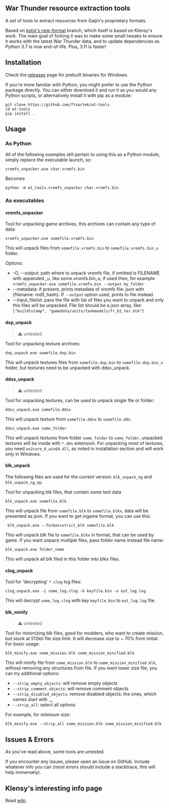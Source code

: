 ## War Thunder resource extraction tools

A set of tools to extract resources from Gaijin's proprietary formats. 

Based on [kotiq's new-format](https://github.com/kotiq/wt-tools/tree/new-format) branch, which itself is based on Klensy's work. 
The main goal of forking it was to make some small tweaks to ensure it works with the latest War Thunder data, and to update dependencies as Python 3.7 is now end-of-life. Plus, 3.11 is faster!
## Installation

Check the [releases](https://github.com/ftsartek/wt-tools/releases) page for prebuilt binaries for Windows.

If you're more familiar with Python, you might prefer to use the Python package directly. You can either download it and run it as you would any Python scripts, or alternatively install it with pip as a module:

    git clone https://github.com/ftsartek/wt-tools
    cd wt-tools
    pip install .

## Usage

### As Python
All of the following examples still pertain to using this as a Python module, simply replace the executable launch, so:

    vromfs_unpacker.exe char.vromfs.bin

Becomes

    python -m wt_tools.vromfs_unpacker char.vromfs.bin

### As executables

#### vromfs_unpacker
Tool for unpacking game archives, this archives can contain any type of data:

    vromfs_unpacker.exe somefile.vromfs.bin
This will unpack files from `somefile.vromfs.bin` to `somefile.vromfs.bin_u` folder.

Options:
* -O, --output: path where to unpack vromfs file, if omitted is FILENAME with appended _u, like some.vromfs.bin_u; if used
then, for example `vromfs_unpacker.exe somefile.vromfs.bin --output my_folder`
* --metadata: if present, prints metadata of vromfs file: json with {filename: md5_hash}. If `--output` option used,
prints to file instead.
* --input_filelist: pass the file with list of files you want to unpack and only this files will be unpacked.
File list should be a json array, like: `["buildtstamp", "gamedata/units/tankmodels/fr_b1_ter.blk"]`

#### dxp_unpack 
> :warning: untested

Tool for unpacking texture archives:

    dxp_unpack.exe somefile.dxp.bin
This will unpack textures files from `somefile.dxp.bin` to `somefile.dxp.bin_u` folder,
but textures need to be unpacked with ddsx_unpack.

#### ddsx_unpack
> :warning: untested

Tool for unpacking textures, can be used to unpack single file or folder:

    ddsx_unpack.exe somefile.ddsx
This will unpack texture from `somefile.ddsx` to `somefile.dds`.

    ddsx_unpack.exe some_folder
This will unpack textures from folder `some_folder` to `some_folder`, unpacked textures will be inside with `*.dds` extension.
For unpacking most of textures, you need `oo2core_6_win64.dll`, as noted in installation section and will work only in Windows.

#### blk_unpack

The following files are used for the current version: `blk_unpack_ng` and `blk_unpack_ng_mp`.

Tool for unpacking blk files, that contain some text data

    blk_unpack.exe somefile.blk
This will unpack file from `somefile.blk` to `somefile.blkx`, data will be presented as json.
If you want to get ingame format, you can use this:

     blk_unpack.exe --format=strict_blk somefile.blk
This will unpack blk file to `somefile.blkx` in format, that can be used by game.
If you want unpack multiple files, pass folder name instead file name:

    blk_unpack.exe folder_name
This will unpack all blk filed in this folder into blkx files.

#### clog_unpack
Tool for 'decrypting' `*.clog` log files:

    clog_unpack.exe -i some_log.clog -k keyfile.bin -o out_log.log
This will decrypt `some_log.clog` with key `keyfile.bin` to `out_log.log` file.

#### blk_minify
> :warning: untested

Tool for minimizing blk files, good for modders, who want to create mission, but stuck at 512kb file size limit.
It will decrease size to ~ 70% from initial.
For basic usage:

    blk_minify.exe some_mission.blk some_mission_minified.blk
This will minify file from `some_mission.blk` to `some_mission_minified.blk`, without removing any structures from file.
If you want lower size file, you can try additional options:
* `--strip_empty_objects`: will remove empty objects
* `--strip_comment_objects`: will remove comment objects
* `--strip_disabled_objects`: remove disabled objects: the ones, which names start with __
* `--strip_all`: select all options

For example, for minimum size:

    blk_minify.exe --strip_all some_mission.blk some_mission_minified.blk

## Issues & Errors
As you've read above, some tools are untested. 

If you encounter any issues, please open an issue on GitHub. Include whatever info you can (most errors should include a stacktrace, this will help immensely).

## Klensy's interesting info page
Read [wiki](https://github.com/klensy/wt-tools/wiki).